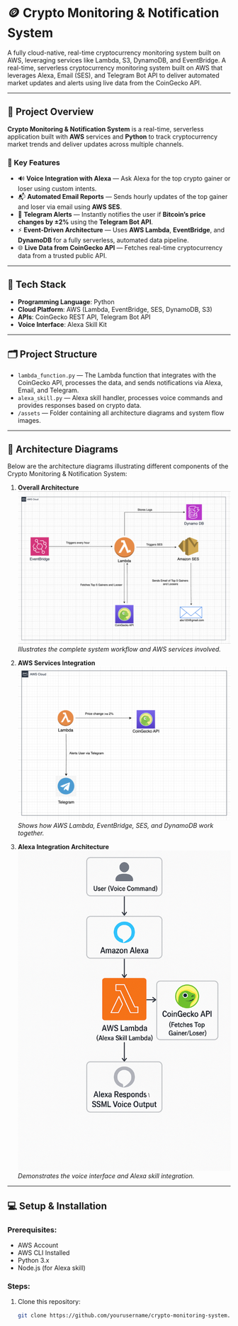 # 🪙 Crypto Monitoring & Notification System

A fully cloud-native, real-time cryptocurrency monitoring system built on AWS, leveraging services like Lambda, S3, DynamoDB, and EventBridge. A real-time, serverless cryptocurrency monitoring system built on AWS that leverages Alexa, Email (SES), and Telegram Bot API to deliver automated market updates and alerts using live data from the CoinGecko API.

---

## 🚀 Project Overview

**Crypto Monitoring & Notification System** is a real-time, serverless application built with **AWS** services and **Python** to track cryptocurrency market trends and deliver updates across multiple channels.

### 🔧 Key Features
- 🔊 **Voice Integration with Alexa** — Ask Alexa for the top crypto gainer or loser using custom intents.
- 📬 **Automated Email Reports** — Sends hourly updates of the top gainer and loser via email using **AWS SES**.
- 📲 **Telegram Alerts** — Instantly notifies the user if **Bitcoin’s price changes by ±2%** using the **Telegram Bot API**.
- ⚡ **Event-Driven Architecture** — Uses **AWS Lambda**, **EventBridge**, and **DynamoDB** for a fully serverless, automated data pipeline.
- 🌐 **Live Data from CoinGecko API** — Fetches real-time cryptocurrency data from a trusted public API.

---

## 🧱 Tech Stack

- **Programming Language**: Python
- **Cloud Platform**: AWS (Lambda, EventBridge, SES, DynamoDB, S3)
- **APIs**: CoinGecko REST API, Telegram Bot API
- **Voice Interface**: Alexa Skill Kit

---

## 🗂 Project Structure

- `lambda_function.py` — The Lambda function that integrates with the CoinGecko API, processes the data, and sends notifications via Alexa, Email, and Telegram.
- `alexa_skill.py` — Alexa skill handler, processes voice commands and provides responses based on crypto data.
- `/assets` — Folder containing all architecture diagrams and system flow images.

---

## 🧩 Architecture Diagrams

Below are the architecture diagrams illustrating different components of the Crypto Monitoring & Notification System:

1. **Overall Architecture**  
   ![Overall Architecture](./assets/Email.png)  
   _Illustrates the complete system workflow and AWS services involved._

2. **AWS Services Integration**  
   ![AWS Services Integration](./assets/Ttelegram.png)  
   _Shows how AWS Lambda, EventBridge, SES, and DynamoDB work together._

3. **Alexa Integration Architecture**  
   ![Alexa Integration Architecture](./assets/Alexa.png)  
   _Demonstrates the voice interface and Alexa skill integration._

---

## 💻 Setup & Installation

### Prerequisites:
- AWS Account
- AWS CLI Installed
- Python 3.x
- Node.js (for Alexa skill)

### Steps:
1. Clone this repository:
   ```bash
   git clone https://github.com/yourusername/crypto-monitoring-system.git
